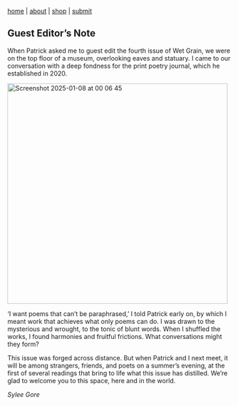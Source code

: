 [home](index.md) | [about](about.md) | [shop](shop.md)  |  [submit](submit.md)
## Guest Editor’s Note

When Patrick asked me to guest edit the fourth issue of Wet Grain, we were on the top floor of a museum, overlooking eaves and statuary. I came to our conversation with a deep fondness for the print poetry journal, which he established in 2020.

<img width="494" alt="Screenshot 2025-01-08 at 00 06 45" src="https://github.com/user-attachments/assets/19ce8e8c-5408-441b-841b-ded027a14ef1" />

‘I want poems that can’t be paraphrased,’ I told Patrick early on, by which I meant work that achieves what only poems can do. I was drawn to the mysterious and wrought, to the tonic of blunt words. When I shuffled the works, I found harmonies and fruitful frictions. What conversations might they form?

 This issue was forged across distance. But when Patrick and I next meet, it will be among strangers, friends, and poets on a summer’s evening, at the first of several readings that bring to life what this issue has distilled. We’re glad to welcome you to this space, here and in the world.

*Sylee Gore*

